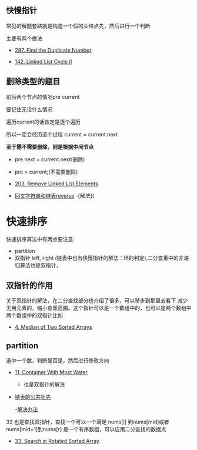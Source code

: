 ## 快慢指针

常见的解题套路就是构造一个假的头结点先，然后进行一个判断

主要有两个做法
- [287. Find the Duplicate Number](https://leetcode.com/problems/find-the-duplicate-number/discuss/72846/My-easy-understood-solution-with-O(n)-time-and-O(1)-space-without-modifying-the-array.-With-clear-explanation.)

- [142. Linked List Cycle II]()
## 删除类型的题目
前后两个节点的情况pre current
  
  要记住无论什么情况
  
  遍历current的话肯定是逐个遍历
   
   所以一定会经历这个过程 
   current = current.next
   
   
   **至于需不需要删除，则是根据中间节点**
   - pre.next  = current.next(删除)
   - pre = current;(不需要删除)
   - [203. Remove Linked List Elements](https://leetcode.com/problems/remove-linked-list-elements/description/)
  
- [回文字符串和链表reverse](https://leetcode.com/problems/palindrome-linked-list/discuss/64501/Java-easy-to-understand)
   -[解法](
   
   
 # 快速排序
 快速排序算法中有两点要注意:
 - partition
 - 双指针 left, right (链表中也有快慢指针的解法：环的判定),二分查重中的非递归算法也是双指针，
 
 ## 双指针的作用
 关于双指针的解法，在二分查找部分也介绍了很多，可以移步到那里去看下
 减少无用元素的，缩小查重范围。这个指针可以是一个数组中的，也可以是两个数组中
 两个数组中的双指针比如
  - [4. Median of Two Sorted Arrays](http://bangbingsyb.blogspot.com/2014/11/leetcode-median-of-two-sorted-arrays.html)
 ## partition
 选中一个数，判断是否是，然后进行修改方向
  - [11. Container With Most Water](https://blog.csdn.net/qq_28350997/article/details/83018509)
    - 也是双指针的解法
  - [链表的公共祖先](https://leetcode.com/problems/intersection-of-two-linked-lists/hints/)
     
     -[解决办法](https://leetcode.com/problems/intersection-of-two-linked-lists/discuss/49792/Concise-JAVA-solution-O(1)-memory-O(n)-time)
  
  33 也是查找双指针，查找一个可以一个满足 nums[l] 到nums[mid]或者 nums[mid+1]到nums[r] 是一个有序数组，可以应用二分查找的数据点 
  - [33. Search in Rotated Sorted Array](https://leetcode.com/submissions/detail/166830221/)
  
    